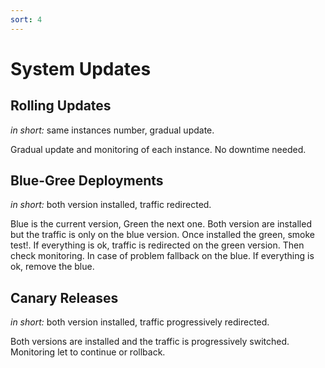 ```yaml
---
sort: 4
---
```


# System Updates

## Rolling Updates
*in short:* same instances number, gradual update.

Gradual update and monitoring of each instance. No downtime needed.


## Blue-Gree Deployments
*in short:* both version installed, traffic redirected.

Blue is the current version, Green the next one. Both version are installed but the traffic is only on the blue version. Once installed the green, smoke test!. If everything is ok, traffic is redirected on the green version. Then check monitoring. In case of problem fallback on the blue. If everything is ok, remove the blue.


## Canary Releases
*in short:* both version installed, traffic progressively redirected.

Both versions are installed and the traffic is progressively switched. Monitoring let to continue or rollback.






